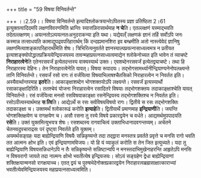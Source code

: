 +++
title = "59 विषया विनिवर्तन्ते"

+++
।।2.59।। विषया विनिवर्तन्ते इत्यादिश्लोकत्रयान्तेऽपितस्य प्रज्ञा
प्रतिष्ठिता 2।61 इत्युक्तत्वादिदमपि लक्षणविवरणमिति भ्रान्तिः
स्यात्तन्निरासार्थमाह **न चे**ति। एतल्लक्षणं यस्माद्भवति
तदेतल्लक्षणम्। अयत्नतोऽल्पयत्नतःअनुदराकन्या इति यथा। यद्येवल्ँ लक्षणकं
ज्ञानं तर्हि सर्वोऽपि जनः कस्मान्न तत्साधयति कामाद्युपद्रवपरिहारार्थम्
किं दन्दह्यमानशिरा इव बम्भ्रमीति अतो नास्त्येवेदं ज्ञानिषु
लक्षणमित्याशङ्कापरिहारार्थमिति शेषः। त्रिभिरित्यनुवर्तते
ज्ञानस्याल्पप्रयत्नासाध्यत्वमत्र न प्रतीयत
इत्याशङ्क्योपोद्धातप्रक्रिययेन्द्रियजयस्य तावन्महाप्रयत्नसाध्यत्वमाद्येन
श्लोकेनोच्यत इति भावेन तं व्याचष्टे **निराहारत्वेने**ति एतेनरसवर्जं
इत्येतदन्तस्य वाक्यस्यार्थ उक्तः। एवशब्देनरसवर्जं इत्येतद्व्याचष्टे। तथा
हि निराहारस्य देहिनः। तेन निराहारत्वेनेति यावत्। विषया रूपादयः।
तद्भोगसामर्थ्यानीन्द्रियाण्यनेनोपलक्ष्यन्ते तानि विनिवर्तन्ते। रसवर्जं
रसो रागः तं वर्जयित्वा विषयाभिलाषश्चैतसिको निराहारत्वेन न निवर्तत इति।
अस्यैवार्थान्तरमाह **इतरे**ति। आकाङ्क्षाशब्देन भोगशक्तयोऽपि
लक्ष्यन्ते। रसवर्जं इत्यस्यार्थो रसाकाङ्क्षादिरिति। ततश्चेयं योजना
निराहारत्वेन रसादितरे विषयाः तद्भोगशक्तयः तदाकाङ्क्षाश्चेति यावत्
विनिवर्तन्ते। रसं वर्जयित्वा मनसो रसविषयाकाङ्क्षा रसनेन्द्रियस्य
तद्भोगशक्तिश्च न निवर्तत इति। रसोऽपीत्यस्यार्थमाह **स त्वि**ति।
आद्येऽर्थे स रसः सर्वविषयविषयो रागः। द्वितीये स रसः तद्भोगशक्तिः
तदाकाङ्क्षा च। उक्तमर्थं श्लोकारूढं करोति **इत्याहे**ति। द्वितीयार्थे
प्रमाणमाह **इन्द्रियाणी**ति। जयन्ति भोगशक्तिक्षयेण च रागक्षयेण च। असौ
रसना तु रस्ये विषये प्रकारद्वयेन च वर्धते। आद्यमर्थमुपपादयति
**रसे**ति। उक्तं युक्तमित्युभयत्र शेषः। रसशब्दस्य रागवाचित्वं
उक्ताभिधानादवगन्तव्यम्। अचेतने चेतनवदुपचाराद्रसः परं दृष्ट्वा निवर्तते
इति युक्तम्।  
अयमर्थसङ्ग्रहः यदा बाह्येन्द्रियाणि विषयैः सन्निकृष्यन्ते तदा तद्द्वारा
मनस्तत्र प्रवर्तते प्रवृत्ते च मनसि रागो भवति तत आत्मनः क्षोभ इति। एवं
इन्द्रियाणामविजयः। यो हि यं व्याकुलं करोति स तेन जित इत्युच्यते। यदा तु
बाह्येन्द्रियाणि विषयसन्निधानेऽपि न तैः सन्निकृष्यन्ते सन्निष्टान्यपि न
मनस्तदाभिमुखेनाहरन्ति आहृतेऽपि मनसि न विषयरागो जायते तदा नात्मनः क्षोभो
भवतीत्येष इन्द्रियजयः। सोऽयं सङ्ग्रहेण द्वेधा बाह्येन्द्रियाणां
शक्तिक्षयान्मनसो रागक्षयाच्च। एतत् द्वयं च पुरुषभेदेनोक्तप्रकारद्वयेन
निराहारत्वब्रह्मसाक्षात्काराभ्यां भवतीत्येवमिन्द्रियजयस्य
महाप्रयत्नसाध्यत्वमिति।  
